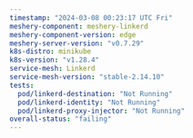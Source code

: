 ```yaml
---
timestamp: "2024-03-08 00:23:17 UTC Fri"
meshery-component: meshery-linkerd
meshery-component-version: edge
meshery-server-version: "v0.7.29"
k8s-distro: minikube
k8s-version: "v1.28.4"
service-mesh: Linkerd
service-mesh-version: "stable-2.14.10"
tests:
  pod/linkerd-destination: "Not Running"
  pod/linkerd-identity: "Not Running"
  pod/linkerd-proxy-injector: "Not Running"
overall-status: "failing"
---
```

